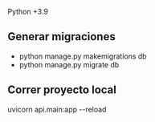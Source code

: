 Python +3.9

## Generar migraciones

- python manage.py makemigrations db
- python manage.py migrate db


## Correr proyecto local

uvicorn api.main:app --reload